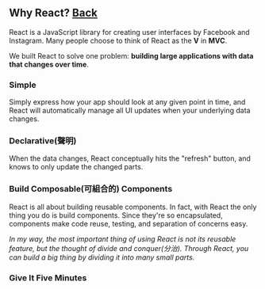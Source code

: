 ## Why React? [Back](./../react.md)

React is a JavaScript library for creating user interfaces by Facebook and Instagram. Many people choose to think of React as the **V** in **MVC**.

We built React to solve one problem: **building large applications with data that changes over time**.

### Simple

Simply express how your app should look at any given point in time, and React will automatically manage all UI updates when your underlying data changes.

### Declarative(聲明)

When the data changes, React conceptually hits the "refresh" button, and knows to only update the changed parts.

### Build Composable(可組合的) Components

React is all about building reusable components. In fact, with React the only thing you do is build components. Since they're so encapsulated, components make code reuse, testing, and separation of concerns easy.

*In my way, the most important thing of using React is not its reusable feature, but the thought of divide and conquer(分治). Through React, you can build a big thing by dividing it into many small parts.*

### Give It Five Minutes

